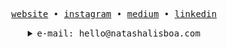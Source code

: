 <p align="center">
  <samp>
    <a href="https://natashalisboa.com">website</a> •  
    <a href="https://www.instagram.com/na2kstudies/">instagram</a> • 
    <a href="https://na2kstudies.medium.com/">medium</a> •
    <a href="https://www.linkedin.com/in/natashalisboa">linkedin</a>
    </samp>
</p>



<details>
  <summary align="center"><samp>e-mail: hello@natashalisboa.com</samp></summary>
  <hr>
   <samp>
  ✨ [EN]: Hello! I'm Natasha Lisboa, graduated in <a href="https://www5.usp.br/ensino/graduacao/cursos-oferecidos/lazer-e-turismo/">Leisure and Tourism</a> (2018) and in <a href="https://www.mackenzie.br/graduacao/ead/tecnologia-em-analise-e-desenvolvimento-de-sistemas/matriz-curricular">Systems Analysis and Development</a> (2021), currently a postgraduate student in <a href="https://postech.fiap.com.br/curso/full-stack-development">Full-Stack Development</a>, living and working in São Paulo. I am passionate about travel, languages, cultures and technology, areas that awaken my creativity.
Driven by challenges and innovation, I am building a solid foundation in front-end and back-end technologies and languages, with +4 years of professional experience in mobile development. My learning journey is guided by the development of practical projects and the contribution to the democratization of access to technology.
     </samp>
<hr>
  <samp>
✨ [PT]: Olá! Eu sou Natasha Lisboa, formada em <a href="https://www5.usp.br/ensino/graduacao/cursos-oferecidos/lazer-e-turismo/">Lazer e Turismo</a> (2018) e em <a href="https://www.mackenzie.br/graduacao/ead/tecnologia-em-analise-e-desenvolvimento-de-sistemas/matriz-curricular">Análise e Desenvolvimento de Sistemas</a> (2021), atualmente pós-graduanda em <a href="https://postech.fiap.com.br/curso/full-stack-development">Desenvolvimento Full-Stack</a>, morando e trabalhando em São Paulo. Sou apaixonada por viagens, idiomas, culturas e tecnologia, áreas que despertam minha criatividade.
Movida por desafios e inovação, estou construindo uma base sólida em tecnologias e linguagens de front-end e back-end, com mais de 4 anos de experiência profissional no desenvolvimento mobile. Minha jornada de aprendizado é orientada pelo desenvolvimento de projetos práticos e pela contribuição para a democratização do acesso à tecnologia.
    </samp>
  <p align="center">
   <br>
    <p align="center">
      <a href="https://www.instagram.com/sunlunasky/"><img width="20%" src="/assets/gatitas.png"></a>
</p>
   </p>
</details>
